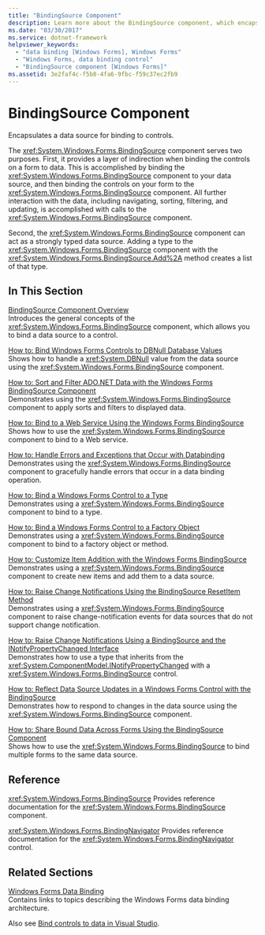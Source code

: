 ```yaml
---
title: "BindingSource Component"
description: Learn more about the BindingSource component, which encapsulates a data source for binding to controls.
ms.date: "03/30/2017"
ms.service: dotnet-framework
helpviewer_keywords:
  - "data binding [Windows Forms], Windows Forms"
  - "Windows Forms, data binding control"
  - "BindingSource component [Windows Forms]"
ms.assetid: 3e2faf4c-f5b8-4fa6-9fbc-f59c37ec2fb9
---
```

# BindingSource Component

Encapsulates a data source for binding to controls.

The <xref:System.Windows.Forms.BindingSource> component serves two purposes. First, it provides a layer of indirection when binding the controls on a form to data. This is accomplished by binding the <xref:System.Windows.Forms.BindingSource> component to your data source, and then binding the controls on your form to the <xref:System.Windows.Forms.BindingSource> component. All further interaction with the data, including navigating, sorting, filtering, and updating, is accomplished with calls to the <xref:System.Windows.Forms.BindingSource> component.

Second, the <xref:System.Windows.Forms.BindingSource> component can act as a strongly typed data source. Adding a type to the <xref:System.Windows.Forms.BindingSource> component with the <xref:System.Windows.Forms.BindingSource.Add%2A> method creates a list of that type.

## In This Section

[BindingSource Component Overview](bindingsource-component-overview.md)\
Introduces the general concepts of the <xref:System.Windows.Forms.BindingSource> component, which allows you to bind a data source to a control.

[How to: Bind Windows Forms Controls to DBNull Database Values](how-to-bind-windows-forms-controls-to-dbnull-database-values.md)\
Shows how to handle a <xref:System.DBNull> value from the data source using the <xref:System.Windows.Forms.BindingSource> component.

[How to: Sort and Filter ADO.NET Data with the Windows Forms BindingSource Component](sort-and-filter-ado-net-data-with-wf-bindingsource-component.md)\
Demonstrates using the <xref:System.Windows.Forms.BindingSource> component to apply sorts and filters to displayed data.

[How to: Bind to a Web Service Using the Windows Forms BindingSource](how-to-bind-to-a-web-service-using-the-windows-forms-bindingsource.md)\
Shows how to use the <xref:System.Windows.Forms.BindingSource> component to bind to a Web service.

[How to: Handle Errors and Exceptions that Occur with Databinding](how-to-handle-errors-and-exceptions-that-occur-with-databinding.md)\
Demonstrates using the <xref:System.Windows.Forms.BindingSource> component to gracefully handle errors that occur in a data binding operation.

[How to: Bind a Windows Forms Control to a Type](how-to-bind-a-windows-forms-control-to-a-type.md)\
Demonstrates using a <xref:System.Windows.Forms.BindingSource> component to bind to a type.

[How to: Bind a Windows Forms Control to a Factory Object](how-to-bind-a-windows-forms-control-to-a-factory-object.md)\
Demonstrates using a <xref:System.Windows.Forms.BindingSource> component to bind to a factory object or method.

[How to: Customize Item Addition with the Windows Forms BindingSource](how-to-customize-item-addition-with-the-windows-forms-bindingsource.md)\
Demonstrates using a <xref:System.Windows.Forms.BindingSource> component to create new items and add them to a data source.

[How to: Raise Change Notifications Using the BindingSource ResetItem Method](how-to-raise-change-notifications-using-the-bindingsource-resetitem-method.md)\
Demonstrates using a <xref:System.Windows.Forms.BindingSource> component to raise change-notification events for data sources that do not support change notification.

[How to: Raise Change Notifications Using a BindingSource and the INotifyPropertyChanged Interface](raise-change-notifications--bindingsource.md)\
Demonstrates how to use a type that inherits from the <xref:System.ComponentModel.INotifyPropertyChanged> with a <xref:System.Windows.Forms.BindingSource> control.

[How to: Reflect Data Source Updates in a Windows Forms Control with the BindingSource](reflect-data-source-updates-in-a-wf-control-with-the-bindingsource.md)\
Demonstrates how to respond to changes in the data source using the <xref:System.Windows.Forms.BindingSource> component.

[How to: Share Bound Data Across Forms Using the BindingSource Component](how-to-share-bound-data-across-forms-using-the-bindingsource-component.md)\
Shows how to use the <xref:System.Windows.Forms.BindingSource> to bind multiple forms to the same data source.

## Reference

<xref:System.Windows.Forms.BindingSource>
Provides reference documentation for the <xref:System.Windows.Forms.BindingSource> component.

<xref:System.Windows.Forms.BindingNavigator>
Provides reference documentation for the <xref:System.Windows.Forms.BindingNavigator> control.

## Related Sections

[Windows Forms Data Binding](../data/overview.md)\
Contains links to topics describing the Windows Forms data binding architecture.

Also see [Bind controls to data in Visual Studio](/visualstudio/data-tools/bind-controls-to-data-in-visual-studio).
